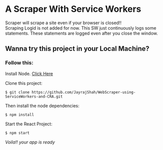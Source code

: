 # A Scraper With Service Workers

Scraper will scrape a site even if your browser is closed!!<br>
Scraping Logid is not added for now. This SW just continuously logs some statements. These statements are logged even after you close the window.

## Wanna try this project in your Local Machine?

<h3>Follow this:</h3>

Install Node. <a href="https://nodejs.org/en/">Click Here</a>

Clone this project:

```shell
$ git clone https://github.com/JayrajShah/WebScraper-using-ServiceWorkers-and-CRA.git
```

Then install the node dependencies:

```shell
$ npm install
```

Start the React Project:

```shell
$ npm start
```

_Voila!! your app is ready_
